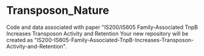 # Transposon_Nature
Code and data associated with paper "IS200/IS605 Family-Associated TnpB Increases Transposon Activity and Retention Your new repository will be created as "IS200-IS605-Family-Associated-TnpB-Increases-Transposon-Activity-and-Retention".
